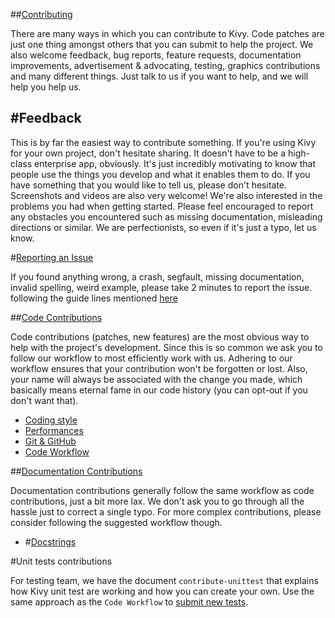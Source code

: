 ##[Contributing](http://kivy.org/docs/contribute.html)

There are many ways in which you can contribute to Kivy.
Code patches are just one thing amongst others that you can submit to help the
project. We also welcome feedback, bug reports, feature requests, documentation
improvements, advertisement & advocating, testing, graphics contributions and
many different things. Just talk to us if you want to help, and we will help you
help us.

#Feedback
--------

This is by far the easiest way to contribute something. If you're using
Kivy for your own project, don't hesitate sharing. It doesn't have to be a
high-class enterprise app, obviously. It's just incredibly motivating to
know that people use the things you develop and what it enables them to
do. If you have something that you would like to tell us, please don't
hesitate. Screenshots and videos are also very welcome!
We're also interested in the problems you had when getting started. Please
feel encouraged to report any obstacles you encountered such as missing
documentation, misleading directions or similar.
We are perfectionists, so even if it's just a typo, let us know.

#[Reporting an Issue](http://kivy.org/docs/contribute.html#reporting-an-issue)

If you found anything wrong, a crash, segfault, missing documentation, invalid
spelling, weird example, please take 2 minutes to report the issue. following
the guide lines mentioned [here](http://kivy.org/docs/contribute.html#reporting-an-issue)

##[Code Contributions](http://kivy.org/docs/contribute.html#code-contributions)

Code contributions (patches, new features) are the most obvious way to help with
the project's development. Since this is so common we ask you to follow our
workflow to most efficiently work with us. Adhering to our workflow ensures that
your contribution won't be forgotten or lost. Also, your name will always be
associated with the change you made, which basically means eternal fame in our
code history (you can opt-out if you don't want that).


* [Coding style](http://kivy.org/docs/contribute.html#coding-style)
* [Performances](http://kivy.org/docs/contribute.html#performances)
* [Git & GitHub](http://kivy.org/docs/contribute.html#git-github)
* [Code Workflow](http://kivy.org/docs/contribute.html#code-workflow)

##[Documentation Contributions](http://kivy.org/docs/contribute.html#documentation-contributions)

Documentation contributions generally follow the same workflow as code
contributions, just a bit more lax. We don't ask you to go through all the
hassle just to correct a single typo. For more complex contributions, please
consider following the suggested workflow though.


* #[Docstrings](http://kivy.org/docs/contribute.html#docstrings)


#Unit tests contributions

For testing team, we have the document `contribute-unittest` that
explains how Kivy unit test are working and how you can create your own. Use the
same approach as the `Code Workflow` to [submit new tests](http://kivy.org/docs/contribute.html#unit-tests-contributions).


